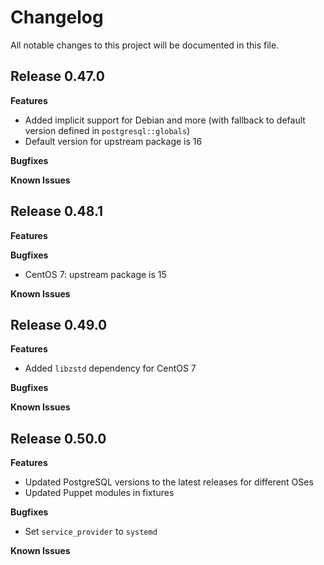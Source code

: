 # Changelog

All notable changes to this project will be documented in this file.

## Release 0.47.0

**Features**

* Added implicit support for Debian and more (with fallback to default version
  defined in `postgresql::globals`)
* Default version for upstream package is 16

**Bugfixes**

**Known Issues**

## Release 0.48.1

**Features**

**Bugfixes**

* CentOS 7: upstream package is 15

**Known Issues**

## Release 0.49.0

**Features**

* Added `libzstd` dependency for CentOS 7

**Bugfixes**

**Known Issues**

## Release 0.50.0

**Features**

* Updated PostgreSQL versions to the latest releases for different OSes
* Updated Puppet modules in fixtures

**Bugfixes**

* Set `service_provider` to `systemd`

**Known Issues**